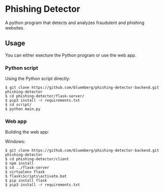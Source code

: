 # Phishing Detector

A python program that detects and analyzes fraudulent and phishing websites.

## Usage
You can either execture the Python program or use the web app.

### Python script
Using the Python script directly:

    $ git clone https://github.com/bluemberg/phishing-detector-backend.git phishing-detector
    $ cd phishing-detector/flask-server/
    $ pip3 install -r requirements.txt
    $ cd script/
    $ python main.py
### Web app
Building the web app:

Windows:

    $ git clone https://github.com/bluemberg/phishing-detector-backend.git phishing-detector
    $ cd phishing-detector/client
    $ npm install
    $ cd ../flask-server
    $ virtualenv flask
    $ flask\Scripts\activate.bat
    $ pip install flask
    $ pip3 install -r requirements.txt
  
